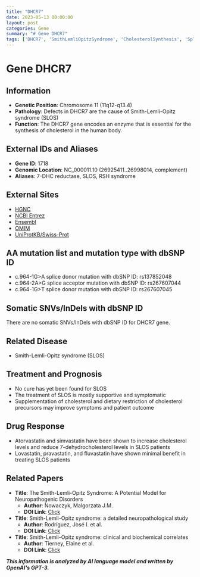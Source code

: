```yaml
---
title: "DHCR7"
date: 2023-05-13 00:00:00
layout: post
categories: Gene
summary: "# Gene DHCR7"
tags: ['DHCR7', 'SmithLemliOpitzSyndrome', 'CholesterolSynthesis', 'SpliceDonorMutation', 'DrugResponse', 'NeuropathogenicDisorders', 'BiochemicalCorrelates', 'SupportiveTreatment']
---
```


# Gene DHCR7

## Information

- **Genetic Position**: Chromosome 11 (11q12-q13.4)
- **Pathology**: Defects in DHCR7 are the cause of Smith-Lemli-Opitz syndrome (SLOS)
- **Function**: The DHCR7 gene encodes an enzyme that is essential for the synthesis of cholesterol in the human body.

## External IDs and Aliases

- **Gene ID**: 1718
- **Genomic Location**: NC_000011.10 (26925411..26998014, complement)
- **Aliases**: 7-DHC reductase, SLOS, RSH syndrome

## External Sites

- [HGNC]([Click](https://www.genenames.org/data/gene-symbol-report/#!/hgnc_id/HGNC:2943))
- [NCBI Entrez]([Click](https://www.ncbi.nlm.nih.gov/gene/1718))
- [Ensembl]([Click](https://useast.ensembl.org/Homo_sapiens/Gene/Summary?db=core;g=ENSG00000143384;r=11:26769647-27049288))
- [OMIM]([Click](https://omim.org/entry/602858))
- [UniProtKB/Swiss-Prot]([Click](https://www.uniprot.org/uniprot/P51670))

## AA mutation list and mutation type with dbSNP ID

- c.964-1G>A splice donor mutation with dbSNP ID: rs137852048
- c.964-2A>G splice acceptor mutation with dbSNP ID: rs267607044
- c.964-1G>T splice donor mutation with dbSNP ID: rs267607045

## Somatic SNVs/InDels with dbSNP ID

There are no somatic SNVs/InDels with dbSNP ID for DHCR7 gene.

## Related Disease

- Smith-Lemli-Opitz syndrome (SLOS)

## Treatment and Prognosis

- No cure has yet been found for SLOS
- The treatment of SLOS is mostly supportive and symptomatic
- Supplementation of cholesterol and dietary restriction of cholesterol precursors may improve symptoms and patient outcome

## Drug Response

- Atorvastatin and simvastatin have been shown to increase cholesterol levels and reduce 7-dehydrocholesterol levels in SLOS patients
- Lovastatin, pravastatin, and fluvastatin have shown minimal benefit in treating SLOS patients

## Related Papers

- **Title**: The Smith-Lemli-Opitz Syndrome: A Potential Model for Neuropathogenic Disorders
  - **Author**: Nowaczyk, Malgorzata J.M. 
  - **DOI Link**: [Click](https://doi.org/10.1007/s12035-009-8061-6)
- **Title**: Smith-Lemli-Opitz syndrome: a detailed neuropathological study
  - **Author**: Rodríguez, José I. et al. 
  - **DOI Link**: [Click](https://doi.org/10.1093/brain/aws154)
- **Title**: Smith-Lemli-Opitz syndrome: clinical and biochemical correlates
  - **Author**: Tierney, Elaine et al. 
  - **DOI Link**: [Click](https://doi.org/10.1038/sj.ejhg.5201606)

**_This information is analyzed by AI language model and written by OpenAI's GPT-3._**